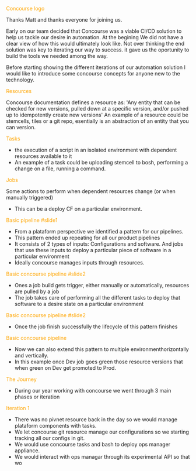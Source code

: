 
<span style="color:orange;">Concourse logo</span>

Thanks Matt and thanks everyone for joining us. 

Early on our team decided that Concourse was a viable CI/CD solution to help us tackle our desire in automation. At the begining We did not have a clear view of how this would ultimately look like. Not over thinking the end solution was key to iterating our way to success. it gave us the oportunity to build the tools we needed among the way.

Before starting showing the different iterations of our automation solution I would like to introduce some concourse concepts for anyone new to the technology.

<span style="color:orange;">Resources</span>

Concourse documentation defines a resource as: 'Any entity that can be checked for new versions, pulled down at a specific version, and/or pushed up to idempotently create new versions'
An example of a resource could be stemcells, tiles or a git repo, esentially is an abstraction of an entity that you can version.

<span style="color:orange;">Tasks</span>

- the execution of a script in an isolated environment with dependent resources available to it
- An example of a task could be uploading stemcell to bosh, performing a change on a file, running a command.

<span style="color:orange;">Jobs</span>

Some actions to perform when dependent resources change (or when manually triggered)
- This can be a deploy CF on a particular environment.

<span style="color:orange;"> Basic pipeline #slide1</span>

- From a plataform perspective we identified a pattern for our pipelines.
- This pattern ended up repeating for all our product pipelines
- It consists of 2 types of inputs: Configurations and software. And jobs that use these inputs to deploy a particular piece of software in a particular environment
- Ideally concourse manages inputs through resources.

<span style="color:orange;"> Basic concourse pipeline #slide2</span>

- Ones a job build gets trigger, either manually or automatically, resources are pulled by a job
- The job takes care of performing all the different tasks to deploy that software to a desire state on a particular environment

<span style="color:orange;"> Basic concourse pipeline #slide2</span>

- Once the job finish successfully the lifecycle of this pattern finishes

<span style="color:orange;"> Basic concourse pipeline</span>

- Now we can also extend this pattern to multiple environmenthorizontally and vertically.
- In this example once Dev job goes green those resource versions that when green on Dev get promoted to Prod.

<span style="color:orange;"> The Journey </span>

- During our year working with concourse we went through 3 main phases or iteration

<span style="color:orange;"> Iteration 1 </span>

- There was no pivnet resource back in the day so we would manage plataform components with tasks.
- We let concourse git resource manage our configurations so we starting tracking all our configs in git.
- We would use concourse tasks and bash to deploy ops manager appliance.
- We would interact with ops managar through its experimental API so that wo








